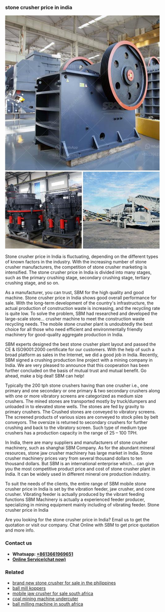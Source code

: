<h3>stone crusher price in india</h3><img src='1708408666.jpg' alt=''><p>Stone crusher price in India is fluctuating, depending on the different types of known factors in the industry. With the increasing number of stone crusher manufacturers, the competition of stone crusher marketing is intensified. The stone crusher price in India is divided into many stages, such as the primary crushing stage, secondary crushing stage, tertiary crushing stage, and so on.</p><p>As a manufacturer, you can trust, SBM for the high quality and good machine. Stone crusher price in India shows good overall performance for sale. With the long-term development of the country's infrastructure, the actual production of construction waste is increasing, and the recycling rate is quite low. To solve the problem, SBM had researched and developed the large-scale stone... crusher machine to meet the construction waste recycling needs. The mobile stone crusher plant is undoubtedly the best choice for all those who need efficient and environmentally friendly machinery for good-quality aggregate production in India.</p><p>SBM experts designed the best stone crusher plant layout and passed the CE & ISO9001:2000 certificate for our customers. With the help of such a broad platform as sales in the Internet, we did a good job in India. Recently, SBM signed a crushing production line project with a mining company in India. We are very pleased to announce that this cooperation has been further concluded on the basis of mutual trust and mutual benefit. Go ahead, make a big deal! SBM can help!</p><p>Typically the 200 tph stone crushers having than one crusher i.e., one primary and one secondary or one primary & two secondary crushers along with one or more vibratory screens are categorized as medium size crushers. The mined stones are transported mostly by truck/dumpers and unloaded in to elevated stone wells. The stones are fed by gravity to primary crushers. The Crushed stones are conveyed to vibratory screens. The screened products of various sizes are conveyed to stock piles by belt conveyors. The oversize is returned to secondary crushers for further crushing and back to the vibratory screen. Such type of medium type crushers has a production capacity in the range of 25 – 100 TPH.</p><p>In India, there are many suppliers and manufacturers of stone crusher machinery, such as shanghai SBM Company. As for the abundant mineral resources, stone jaw crusher machinery has large market in India. Stone crusher machinery prices vary from several thousand dollars to ten thousand dollars. But SBM is an international enterprise which... can give you the most competitive product price and cost of stone crusher plant in India. It can be widely used in different mineral ore production industry.</p><p>To suit the needs of the clients, the entire range of SBM mobile stone crusher price in India is set by the vibration feeder, jaw crusher, and cone crusher. Vibrating feeder is actually produced by the vibrant feeding functions SBM Machinery is actually a experienced feeder producer, specializing in mining equipment mainly including of vibrating feeder. Stone crusher price in India</p><p>Are you looking for the stone crusher price in India? Email us to get the quotation or visit our company. Chat Online with SBM to get price quotation and more info.</p><h3>Contact us</h3><ul><li><strong>Whatsapp:&nbsp;<a href="https://wa.me/8613661969651">+8613661969651</a></strong></li><li><a href="https://swt.shibang-china.com/?git&amp;zhl&amp;stone crusher price in india"><strong>Online Service(chat now)</strong></a></li></ul><h3>Related</h3><ul><li><a href='brand new stone crusher for sale in the philippines.md'>brand new stone crusher for sale in the philippines</a></li><li><a href='ball mill koppers.md'>ball mill koppers</a></li><li><a href='mobile jaw crusher for sale south africa.md'>mobile jaw crusher for sale south africa</a></li><li><a href='coal mining machine undercuter.md'>coal mining machine undercuter</a></li><li><a href='ball milling machine in south africa.md'>ball milling machine in south africa</a></li></ul>